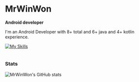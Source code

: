 # MrWinWon

**Android developer**

I'm an Android Developer with 8+ total and 6+ java and 4+ kotlin experience.

[![My Skills](https://skillicons.dev/icons?i=kotlin,java,androidstudio,sqlite,firebase,idea,figma,git,gitlab,gradle,postman,github&perline=6)](https://skillicons.dev)

#

### Stats

![MrWinWon's GitHub stats](https://github-readme-stats.vercel.app/api?username=mrwinwon&show_icons=true&theme=ocean_dark)

#

<!--

- 🔭 I’m currently working on ...
- 🌱 I’m currently learning ...
- 👯 I’m looking to collaborate on ...
- 🤔 I’m looking for help with ...
- 💬 Ask me about ...
- 📫 How to reach me: ...
- 😄 Pronouns: ...
- ⚡ Fun fact: ...
-->
